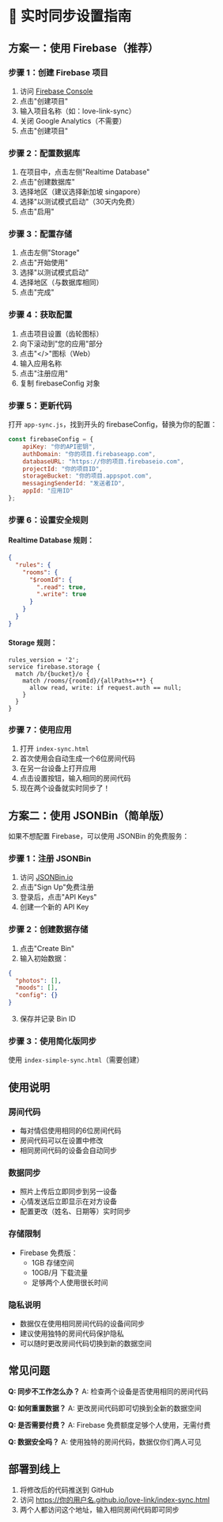 # 🔄 实时同步设置指南

## 方案一：使用 Firebase（推荐）

### 步骤 1：创建 Firebase 项目
1. 访问 [Firebase Console](https://console.firebase.google.com/)
2. 点击"创建项目"
3. 输入项目名称（如：love-link-sync）
4. 关闭 Google Analytics（不需要）
5. 点击"创建项目"

### 步骤 2：配置数据库
1. 在项目中，点击左侧"Realtime Database"
2. 点击"创建数据库"
3. 选择地区（建议选择新加坡 singapore）
4. 选择"以测试模式启动"（30天内免费）
5. 点击"启用"

### 步骤 3：配置存储
1. 点击左侧"Storage"
2. 点击"开始使用"
3. 选择"以测试模式启动"
4. 选择地区（与数据库相同）
5. 点击"完成"

### 步骤 4：获取配置
1. 点击项目设置（齿轮图标）
2. 向下滚动到"您的应用"部分
3. 点击"</>"图标（Web）
4. 输入应用名称
5. 点击"注册应用"
6. 复制 firebaseConfig 对象

### 步骤 5：更新代码
打开 `app-sync.js`，找到开头的 firebaseConfig，替换为你的配置：

```javascript
const firebaseConfig = {
    apiKey: "你的API密钥",
    authDomain: "你的项目.firebaseapp.com",
    databaseURL: "https://你的项目.firebaseio.com",
    projectId: "你的项目ID",
    storageBucket: "你的项目.appspot.com",
    messagingSenderId: "发送者ID",
    appId: "应用ID"
};
```

### 步骤 6：设置安全规则

#### Realtime Database 规则：
```json
{
  "rules": {
    "rooms": {
      "$roomId": {
        ".read": true,
        ".write": true
      }
    }
  }
}
```

#### Storage 规则：
```
rules_version = '2';
service firebase.storage {
  match /b/{bucket}/o {
    match /rooms/{roomId}/{allPaths=**} {
      allow read, write: if request.auth == null;
    }
  }
}
```

### 步骤 7：使用应用
1. 打开 `index-sync.html`
2. 首次使用会自动生成一个6位房间代码
3. 在另一台设备上打开应用
4. 点击设置按钮，输入相同的房间代码
5. 现在两个设备就实时同步了！

## 方案二：使用 JSONBin（简单版）

如果不想配置 Firebase，可以使用 JSONBin 的免费服务：

### 步骤 1：注册 JSONBin
1. 访问 [JSONBin.io](https://jsonbin.io/)
2. 点击"Sign Up"免费注册
3. 登录后，点击"API Keys"
4. 创建一个新的 API Key

### 步骤 2：创建数据存储
1. 点击"Create Bin"
2. 输入初始数据：
```json
{
  "photos": [],
  "moods": [],
  "config": {}
}
```
3. 保存并记录 Bin ID

### 步骤 3：使用简化版同步
使用 `index-simple-sync.html`（需要创建）

## 使用说明

### 房间代码
- 每对情侣使用相同的6位房间代码
- 房间代码可以在设置中修改
- 相同房间代码的设备会自动同步

### 数据同步
- 照片上传后立即同步到另一设备
- 心情发送后立即显示在对方设备
- 配置更改（姓名、日期等）实时同步

### 存储限制
- Firebase 免费版：
  - 1GB 存储空间
  - 10GB/月 下载流量
  - 足够两个人使用很长时间

### 隐私说明
- 数据仅在使用相同房间代码的设备间同步
- 建议使用独特的房间代码保护隐私
- 可以随时更改房间代码切换到新的数据空间

## 常见问题

**Q: 同步不工作怎么办？**
A: 检查两个设备是否使用相同的房间代码

**Q: 如何重置数据？**
A: 更改房间代码即可切换到全新的数据空间

**Q: 是否需要付费？**
A: Firebase 免费额度足够个人使用，无需付费

**Q: 数据安全吗？**
A: 使用独特的房间代码，数据仅你们两人可见

## 部署到线上

1. 将修改后的代码推送到 GitHub
2. 访问 https://你的用户名.github.io/love-link/index-sync.html
3. 两个人都访问这个地址，输入相同房间代码即可同步